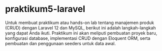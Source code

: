 # praktikum5-laravel

Untuk membuat praktikum atau hands-on lab tentang manajemen produk (CRUD) dengan Laravel 12 dan MySQL, berikut ini adalah langkah-langkah yang dapat Anda ikuti. 
Praktikum ini akan meliputi pembuatan proyek baru, konfigurasi database, implementasi CRUD dengan Eloquent ORM, serta pembuatan dan penggunaan seeders untuk data awal.

